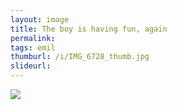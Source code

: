```yaml
---
layout: image
title: The boy is having fun, again
permalink: 
tags: emil
thumburl: /i/IMG_6728_thumb.jpg
slideurl: 
---
```


![]({{site.url}}/i/IMG_6728.jpg)


